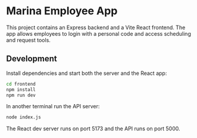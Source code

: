 # Marina Employee App

This project contains an Express backend and a Vite React frontend. The app allows employees to login with a personal code and access scheduling and request tools.

## Development

Install dependencies and start both the server and the React app:

```bash
cd frontend
npm install
npm run dev
```

In another terminal run the API server:

```bash
node index.js
```

The React dev server runs on port 5173 and the API runs on port 5000.
